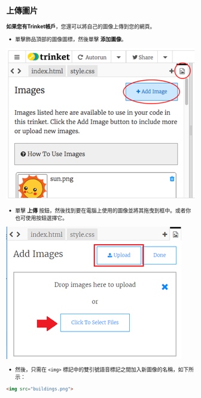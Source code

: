 ## 上傳圖片

**如果您有Trinket帳戶**，您還可以將自己的圖像上傳到您的網頁。

+ 單擊飾品頂部的圖像圖標，然後單擊 **添加圖像**。

![截圖](images/story-upload.png)

+ 單擊 **上傳** 按鈕，然後找到要在電腦上使用的圖像並將其拖曳到框中。或者你也可使用按鈕選擇它。

![上傳](images/upload-image.png)

+ 然後，只需在 `<img>` 標記中的雙引號語音標記之間加入新圖像的名稱，如下所示：

```html
<img src="buildings.png">
```
